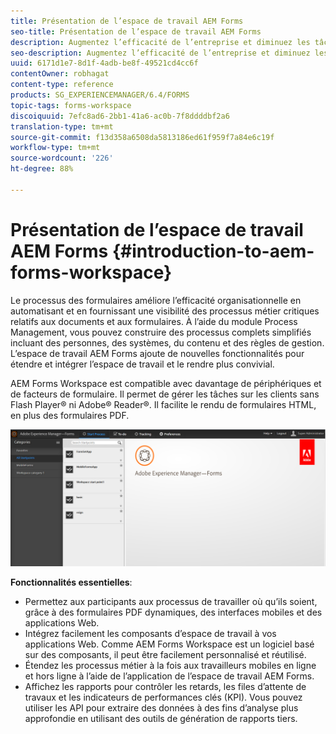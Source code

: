 ```yaml
---
title: Présentation de l’espace de travail AEM Forms
seo-title: Présentation de l’espace de travail AEM Forms
description: Augmentez l’efficacité de l’entreprise et diminuez les tâches d’administration grâce à l’automatisation des processus d’entreprise via l’espace de travail LiveCycle AEM Forms.
seo-description: Augmentez l’efficacité de l’entreprise et diminuez les tâches d’administration grâce à l’automatisation des processus d’entreprise via l’espace de travail LiveCycle AEM Forms.
uuid: 6171d1e7-8d1f-4adb-be8f-49521cd4cc6f
contentOwner: robhagat
content-type: reference
products: SG_EXPERIENCEMANAGER/6.4/FORMS
topic-tags: forms-workspace
discoiquuid: 7efc8ad6-2bb1-41a6-ac0b-7f8ddddbf2a6
translation-type: tm+mt
source-git-commit: f13d358a6508da5813186ed61f959f7a84e6c19f
workflow-type: tm+mt
source-wordcount: '226'
ht-degree: 88%

---
```



# Présentation de l’espace de travail AEM Forms  {#introduction-to-aem-forms-workspace}

Le processus des formulaires améliore l’efficacité organisationnelle en automatisant et en fournissant une visibilité des processus métier critiques relatifs aux documents et aux formulaires. À l’aide du module Process Management, vous pouvez construire des processus complets simplifiés incluant des personnes, des systèmes, du contenu et des règles de gestion. L’espace de travail AEM Forms ajoute de nouvelles fonctionnalités pour étendre et intégrer l’espace de travail et le rendre plus convivial.

AEM Forms Workspace est compatible avec davantage de périphériques et de facteurs de formulaire. Il permet de gérer les tâches sur les clients sans Flash Player® ni Adobe® Reader®. Il facilite le rendu de formulaires HTML, en plus des formulaires PDF.

![html-ws](assets/html-ws.png)

**Fonctionnalités essentielles**:

* Permettez aux participants aux processus de travailler où qu’ils soient, grâce à des formulaires PDF dynamiques, des interfaces mobiles et des applications Web.
* Intégrez facilement les composants d’espace de travail à vos applications Web. Comme AEM Forms Workspace est un logiciel basé sur des composants, il peut être facilement personnalisé et réutilisé.
* Étendez les processus métier à la fois aux travailleurs mobiles en ligne et hors ligne à l’aide de l’application de l’espace de travail AEM Forms.
* Affichez les rapports pour contrôler les retards, les files d’attente de travaux et les indicateurs de performances clés (KPI). Vous pouvez utiliser les API pour extraire des données à des fins d’analyse plus approfondie en utilisant des outils de génération de rapports tiers.

